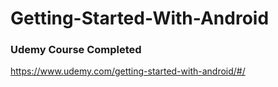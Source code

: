 Getting-Started-With-Android
============================
### Udemy Course Completed
https://www.udemy.com/getting-started-with-android/#/
